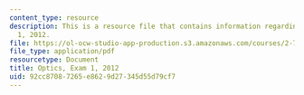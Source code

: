 ```yaml
---
content_type: resource
description: This is a resource file that contains information regarding optics exam
  1, 2012.
file: https://ol-ocw-studio-app-production.s3.amazonaws.com/courses/2-71-optics-spring-2014/92cc87087265e8629d27345d55d79cf7_MIT2_71S14_s12_quiz1.pdf
file_type: application/pdf
resourcetype: Document
title: Optics, Exam 1, 2012
uid: 92cc8708-7265-e862-9d27-345d55d79cf7
---
```


